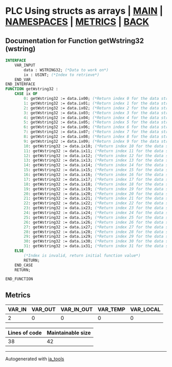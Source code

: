 # PLC Using structs as arrays | [MAIN] | [NAMESPACES] | [METRICS] | [BACK]  

## Documentation for Function getWstring32 (wstring)  

```pascal
INTERFACE
    VAR_INPUT
        data : WSTRING32; (*Data to work on*)
        ix : USINT; (*Index to retrieve*)
    END_VAR
END_INTERFACE
FUNCTION getWstring32 :
    CASE ix OF
    	0: getWstring32 := data.ix00; (*Return index 0 for the data struct*)
    	1: getWstring32 := data.ix01; (*Return index 1 for the data struct*)
    	2: getWstring32 := data.ix02; (*Return index 2 for the data struct*)
    	3: getWstring32 := data.ix03; (*Return index 3 for the data struct*)
    	4: getWstring32 := data.ix04; (*Return index 4 for the data struct*)
    	5: getWstring32 := data.ix05; (*Return index 5 for the data struct*)
    	6: getWstring32 := data.ix06; (*Return index 6 for the data struct*)
    	7: getWstring32 := data.ix07; (*Return index 7 for the data struct*)
    	8: getWstring32 := data.ix08; (*Return index 8 for the data struct*)
    	9: getWstring32 := data.ix09; (*Return index 9 for the data struct*)
    	10: getWstring32 := data.ix10; (*Return index 10 for the data struct*)
    	11: getWstring32 := data.ix11; (*Return index 11 for the data struct*)
    	12: getWstring32 := data.ix12; (*Return index 12 for the data struct*)
    	13: getWstring32 := data.ix13; (*Return index 13 for the data struct*)
    	14: getWstring32 := data.ix14; (*Return index 14 for the data struct*)
    	15: getWstring32 := data.ix15; (*Return index 15 for the data struct*)
    	16: getWstring32 := data.ix16; (*Return index 16 for the data struct*)
    	17: getWstring32 := data.ix17; (*Return index 17 for the data struct*)
    	18: getWstring32 := data.ix18; (*Return index 18 for the data struct*)
    	19: getWstring32 := data.ix19; (*Return index 19 for the data struct*)
    	20: getWstring32 := data.ix20; (*Return index 20 for the data struct*)
    	21: getWstring32 := data.ix21; (*Return index 21 for the data struct*)
    	22: getWstring32 := data.ix22; (*Return index 22 for the data struct*)
    	23: getWstring32 := data.ix23; (*Return index 23 for the data struct*)
    	24: getWstring32 := data.ix24; (*Return index 24 for the data struct*)
    	25: getWstring32 := data.ix25; (*Return index 25 for the data struct*)
    	26: getWstring32 := data.ix26; (*Return index 26 for the data struct*)
    	27: getWstring32 := data.ix27; (*Return index 27 for the data struct*)
    	28: getWstring32 := data.ix28; (*Return index 28 for the data struct*)
    	29: getWstring32 := data.ix29; (*Return index 29 for the data struct*)
    	30: getWstring32 := data.ix30; (*Return index 30 for the data struct*)
    	31: getWstring32 := data.ix31; (*Return index 31 for the data struct*)
    ELSE
    	(*Index is invalid, return initial function value*)
    	RETURN;
    END_CASE
    RETURN;

END_FUNCTION
```

## Metrics  

| VAR_IN | VAR_OUT | VAR_IN_OUT | VAR_TEMP | VAR_LOCAL |
| ------ | ------- | ---------- | --------- | -------- |
| 2 | 0 | 0 | 0 | 0 |  

| Lines of code | Maintainable size |
| ------------- | ----------------- |
| 38 | 42 |

---
Autogenerated with [ia_tools](https://github.com/tkucic/ia_tools)  

[MAIN]: ../../../../index_st.md
[NAMESPACES]: ../../nsList_st.md
[METRICS]: ../../../metrics_st.md
[BACK]: ../nsMain_st.md
